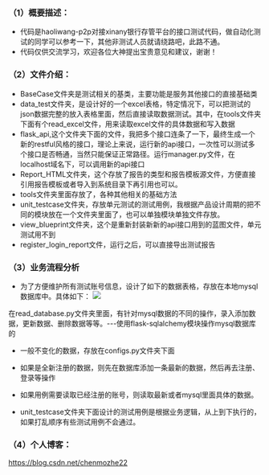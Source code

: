 
### （1）概要描述：

-  代码是haoliwang-p2p对接xinany银行存管平台的接口测试代码，做自动化测试的同学可以参考一下，其他非测试人员就请绕路吧，此路不通。
- 代码仅供交流学习，欢迎各位大神提出宝贵意见和建议，谢谢！

### （2）文件介绍：
- BaseCase文件夹是测试相关的基类，主要功能是服务其他接口的直接基础类
- data_test文件夹，是设计好的一个excel表格，特定情况下，可以把测试的json数据完整的放入表格里面，然后直接读取数据测试。其中，在tools文件夹下面有个read_excel文件，用来读取excel文件的具体数据和写入数据
- flask_api,这个文件夹下面的文件，我把多个接口连条了一下，最终生成一个新的restful风格的接口，理论上来说，运行新的api接口，一次性可以测试多个接口是否畅通，当然只能保证正常路径。运行manager.py文件，在localhost域名下，可以调用新的api接口
- Report_HTML文件夹，这个存放了报告的类型和报告模板源文件，方便直接引用报告模板或者导入到系统目录下再引用也可以。
- tools文件夹里面存放了，各种其他相关的基础方法
- unit_testcase文件夹，存放单元测试的测试用例，我根据产品设计周期的把不同的模块放在一个文件夹里面了，也可以单独模块单独文件存放。
- view_blueprint文件夹，这个是重新封装新新的api接口用到的蓝图文件，单元测试用不到
- register_login_report文件，运行之后，可以直接导出测试报告

### （3）业务流程分析

- 为了方便维护所有测试账号信息，设计了如下的数据表格，存放在本地mysql数据库中。具体如下：
![](/Users/test/Desktop/mysql.png)

在read_database.py文件夹里面，有针对mysql数据的不同的操作，录入添加数据，更新数据、删除数据等等。---使用flask-sqlalchemy模块操作mysql数据库的

- 一般不变化的数据，存放在configs.py文件夹下面

- 如果是全新注册的数据，则先在数据库添加一条最新的数据，然后再去注册、登录等操作

- 如果用例需要读取已经注册的账号，则读取最新或者mysql里面具体的数据。

- unit_testcase文件夹下面设计的测试用例是根据业务逻辑，从上到下执行的，如果打乱顺序有些测试用例不会通过。

### （4）个人博客：
https://blog.csdn.net/chenmozhe22
